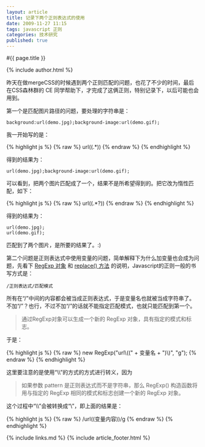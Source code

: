 ```yaml
---
layout: article
title: 记录下两个正则表达式的使用
date: 2009-11-27 11:15
tags: javascript 正则
categories: 技术研究
published: true
---
```


#{{ page.title }}

{% include author.html %}

昨天在做mergeCSS的时候遇到两个正则匹配的问题，也花了不少的时间，最后在CSS森林群的 CE 同学帮助下，才完成了这俩正则，特别记录下，以后可能也会用到。

第一个是匹配图片路径的问题，要处理的字符串是：

	background:url(demo.jpg);background-image:url(demo.gif);

我一开始写的是：

{% highlight js %}
{% raw %}
url\((.*)\)
{% endraw %}
{% endhighlight %}

得到的结果为：

	url(demo.jpg);background-image:url(demo.gif);

可以看到，把两个图片匹配成了一个，结果不是所希望得到的。把它改为惰性匹配，如下：

{% highlight js %}
{% raw %}
url\((.*?)\)
{% endraw %}
{% endhighlight %}

得到的结果为：

	url(demo.jpg);
	url(demo.gif);

匹配到了两个图片，是所要的结果了。:)

第二个问题是正则表达式中使用变量的问题，简单解释下为什么加变量也会成为问题，先看下 [RegExp 对象](http://www.w3school.com.cn/js/jsref_obj_regexp.asp) 和 [replace() 方法](http://www.w3school.com.cn/js/jsref_replace.asp) 的说明，Javascript的正则一般的书写方式是：

	/正则表达式/匹配模式

所有在“/”中间的内容都会被当成正则表达式，于是变量名也就被当成字符串了。不加“/”？也行，不过不加“/”的话就不能指定匹配模式，也就只能匹配到第一个。

>通过RegExp对象可以生成一个新的 RegExp 对象，具有指定的模式和标志。

于是：

{% highlight js %}
{% raw %}
new RegExp("url\\((" + 变量名 + ")\\)", "g");
{% endraw %}
{% endhighlight %}

这里要注意的是使用“\\\\”的方式的方式进行转义，因为

>如果参数 pattern 是正则表达式而不是字符串，那么 RegExp() 构造函数将用与指定的 RegExp 相同的模式和标志创建一个新的 RegExp 对象。

这个过程中“\\\\”会被转换成“\”，即上面的结果是：

{% highlight js %}
{% raw %}
/url\((变量内容)\)/g
{% endraw %}
{% endhighlight %}

{% include links.md %}
{% include article_footer.html %}

